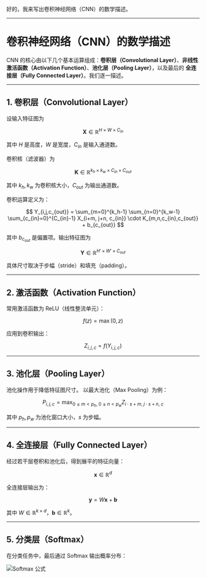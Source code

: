 好的，我来写出卷积神经网络（CNN）的数学描述。

---

# 卷积神经网络（CNN）的数学描述

CNN 的核心由以下几个基本运算组成：**卷积层（Convolutional Layer）**、**非线性激活函数（Activation Function）**、**池化层（Pooling Layer）**，以及最后的 **全连接层（Fully Connected Layer）**。我们逐一描述。

---

## 1. 卷积层（Convolutional Layer）

设输入特征图为

$$
\mathbf{X} \in \mathbb{R}^{H \times W \times C_{in}}
$$

其中 $H$ 是高度，$W$ 是宽度，$C_{in}$ 是输入通道数。

卷积核（滤波器）为

$$
\mathbf{K} \in \mathbb{R}^{k_h \times k_w \times C_{in} \times C_{out}}
$$

其中 $k_h, k_w$ 为卷积核大小，$C_{out}$ 为输出通道数。

卷积运算定义为：

$$
Y_{i,j,c_{out}} = \sum_{m=0}^{k_h-1} \sum_{n=0}^{k_w-1} \sum_{c_{in}=0}^{C_{in}-1} 
X_{i+m, j+n, c_{in}} \cdot K_{m,n,c_{in},c_{out}} + b_{c_{out}}
$$

其中 $b_{c_{out}}$ 是偏置项。输出特征图为

$$
\mathbf{Y} \in \mathbb{R}^{H' \times W' \times C_{out}}
$$

具体尺寸取决于步幅（stride）和填充（padding）。

---

## 2. 激活函数（Activation Function）

常用激活函数为 ReLU（线性整流单元）：

$$
f(z) = \max(0, z)
$$

应用到卷积输出：

$$
Z_{i,j,c} = f(Y_{i,j,c})
$$

---

## 3. 池化层（Pooling Layer）

池化操作用于降低特征图尺寸。
以最大池化（Max Pooling）为例：

$$
P_{i,j,c} = \max_{0 \leq m < p_h, \; 0 \leq n < p_w} Z_{i \cdot s + m, \; j \cdot s + n, \; c}
$$

其中 $p_h, p_w$ 为池化窗口大小，$s$ 为步幅。

---

## 4. 全连接层（Fully Connected Layer）

经过若干层卷积和池化后，得到展平的特征向量：

$$
\mathbf{x} \in \mathbb{R}^d
$$

全连接层输出为：

$$
\mathbf{y} = W \mathbf{x} + \mathbf{b}
$$

其中 $W \in \mathbb{R}^{k \times d}$，$\mathbf{b} \in \mathbb{R}^k$。

---

## 5. 分类层（Softmax）

在分类任务中，最后通过 Softmax 输出概率分布：

![Softmax 公式](https://latex.codecogs.com/png.latex?\hat{y}_i%20=%20\frac{\exp(y_i)}{\sum_{j=1}^{k}%20\exp(y_j)})

